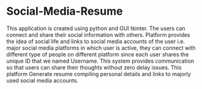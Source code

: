 # Social-Media-Resume
This application is created using python and GUI tkinter. The users can connect and share their social information with others. 
Platform provides the idea of  social life and links to social media accounts of the user i.e. major social media 
platforms in which user is active, they can connect with different type of 
people on different platform since each user shares the unique ID that we 
named Username.
This system provides communication so that users can share their thoughts 
without zero delay issues. This platform Generate resume compiling personal details 
and links to majorly used social media accounts.
